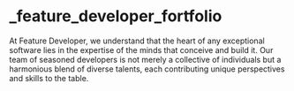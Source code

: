 # _feature_developer_fortfolio
At Feature Developer, we understand that the heart of any exceptional software lies in the expertise of the minds that conceive and build it. Our team of seasoned developers is not merely a collective of individuals but a harmonious blend of diverse talents, each contributing unique perspectives and skills to the table.
